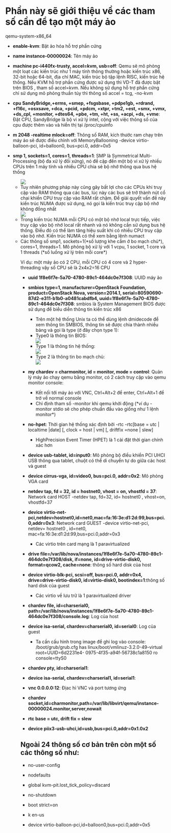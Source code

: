 # Phần này sẽ giới thiệu về các tham số cần để tạo một máy ảo



qemu-system-x86_64  

- **enable-kvm**: Bật ảo hóa hỗ trợ phần cứng

- **name instance-00000024**: Tên máy ảo

- **machine pc-i440fx-trusty, accel=kvm, usb=off**: Qemu sẽ mô phỏng một loạt các kiến trúc như 1 máy tính thông thường hoặc kiến trúc x86, 32-bit hoặc 64-bit, địa chỉ MAC, kiến trúc bộ tập lệnh RISC, kiến trúc hệ thống. Nếu KVM hỗ trợ phần cứng được sử dụng thì VD-T đã được bật trên BIOS , tham số accel=kvm. Nếu không sử dụng hỗ trợ phần cứng chỉ sử dụng mô phỏng thuần túy thì thông số accel = tcg, -no-kvm

- **cpu SandyBridge,+erms, +smep, +fsgsbase, +pdpe1gb, +rdrand, +f16c, +osxsave, +dca, +pcid, +pdcm, +xtpr, +tm2, +est, +smx, +vmx, +ds_cpl, +monitor, +dtes64, +pbe, +tm, +ht, +ss, +acpi, +ds, +vme**: Đặt CPU, SandyBridge là bộ vi xử lý intel, cộng với việc thông số của cpu được thêm vào và hiển thị tại /proc/cpuinfo

- **m 2048 -realtime mlock=off**: Thông số RAM, kích thước ram chạy trên máy ảo sẽ được điều chỉnh với MemoryBallooning -device virtio-balloon-pci, id=balloon0, bus=pci.0, addr=0x5

- **smp 1, sockets=1, cores=1, threads=1**: SMP là Symmetrical Multi-Processing (bộ đa xử lý đối xứng), nó đề cập đến một bộ vi xử lý nhiều CPUs trên 1 máy tính và nhiều CPU chia sẻ bộ nhớ thông qua bus hệ thống
<ul>
   <ul>
      
<img src="https://i.imgur.com/dfxsm3o.jpg">

<li>Tuy nhiên phương pháp này cũng gây bất lợi cho các CPUs khi truy cập vào RAM thông qua các bus, lúc này các bus sẽ trở thành nút cổ chai khiến CPU truy cập vào RAM rất chậm. Để giải quyết vấn đề này kiến trúc NUMA được sử dụng, nó gọi là kiến trúc truy cập bộ nhớ không đồng nhất</li>

<img src="https://i.imgur.com/EnPcFfo.jpg">

<li>Trong kiến trúc NUMA mỗi CPU có một bộ nhớ local trực tiếp, việc truy cập vào bộ nhớ local rất nhanh và nó không cần sử dụng bus hệ thống. Điều đó có thể làm tăng hiệu suất khi có nhiều CPU truy cập vào bộ nhớ. Kiến trúc NUMA có thể xem bằng lệnh numact</li>

<li>Các thông số smp1, sockets=1(*số lượng khe cắm ở bo mạch chủ*), cores=1, threads=1. Mô phỏng bộ xử lý với 1 vcpu, 1 socket, 1 core và 1 threads (*số luồng xử lý trên mỗi core*)</li>

Ví dụ: một máy ảo có 2 CPU, mỗi CPU có 4 core và 2 hyper-threading vậy số CPU sẽ là 2x4x2=16 CPU

- **uuid 1f8e6f7e-5a70-4780-89c1-464dc0e7f308**: UUID máy ảo

- **smbios type=1, manufacturer=OpenStack Foundation, product=OpenStack Nova, version=2014.1, serial=80590690-87d2-e311-b1b0-a0481cabdfb4, uuid=1f8e6f7e-5a70-4780-89c1-464dc0e7f308**: smbios là System Management BIOS được sử dụng để biểu diễn thông tin kiến trúc x86
<ul>
   <ul>
<li>Trên một hệ thống Unix ta có thể dùng lệnh dmidecode để xem thông tin SMBIOS, thông tin sẽ được chia thành nhiều bảng và gọi là type (ở đây chọn type 1):</li>

<li>Type0 là thông tin BIOS:</li>
<img src="https://i.imgur.com/qUJaAfp.jpg">

<li>Type 1 là thông tin hệ thống:</li>
<img src="https://i.imgur.com/3Yo2xDJ.jpg">

<li>Type 2 là thông tin bo mạch chủ:</li>
<img src="https://i.imgur.com/c3Op5VB.jpg">
</ul>
</ul>

- **my chardev = charmonitor, id = monitor, mode = control**: Quản lý máy ảo chạy qemu bằng monitor, có 2 cách truy cập vào qemu monitor console:
<ul>
  <ul>
    <li>Kết nối tới máy ảo với VNC, Ctrl+Alt+2 để enter, Ctrl+Alt+1 để trở về normal console</li>

   <li>Chỉ định tham số -monitor khi qemu khởi động (*ví dụ -monitor stdio sẽ cho  phép chuẩn đầu vào giống như 1 lệnh monitor*)</li>
  </ul>
</ul>

- **no-hpet**: Thời gian hệ thống xác định bởi -rtc -rtc[base = utc | localtime |date] [, clock = host | vm] [, driftfix =none | slew]
<ul>
  <ul>
     <li>HighPrecision Event Timer (HPET) là 1 cài đặt thời gian chính xác hơn</li>
  </ul>
</ul>

- **device usb-tablet, id=input0**: Mô phỏng bộ điều khiển PCI UHCI USB thông qua tablet, chuột có thể di chuyển tự do giữa các host và guest

- **device cirrus-vga, id=video0, bus=pci.0, addr=0x2**: Mô phỏng VGA card

- **netdev tap, fd = 32, id = hostnet0, vhost = on, vhostfd = 37**: Network card HOST -netdev tap, fd=32, id= hostnet0 , vhost=on, vhostfd=37

- **device virtio-net-pci,netdev=hostnet0,id=net0,mac=fa:16:3e:d1:2d:99,bus=pci.0,addr=0x3**: Network card GUEST  -device virtio-net-pci, netdev= hostnet0 , id=net0, mac=fa:16:3e:d1:2d:99,bus=pci.0,addr=0x3
<ul>
  <ul>
     <li>Các virtio trên card mạng là 1 paravirtualized</li>
   </ul>
   </ul>
   
     
- **drive file=/var/lib/nova/instances/1f8e6f7e-5a70-4780-89c1-464dc0e7f308/disk, if=none, id=drive-virtio-disk0, format=qcow2, cache=none**: thông số hard disk của host

- **device virtio-blk-pci, scsi=off, bus=pci.0, addr=0x4, drive=drive-virtio-disk0, id=virtio-disk0, bootindex=1**:thông số hard disk của guest
<ul>
  <ul>
     <li>Các virtio về lưu trữ là 1 paravirtualized driver</li>
   </ul>
   </ul>
     
- **chardev file, id=charserial0, path=/var/lib/nova/instances/1f8e6f7e-5a70-4780-89c1-464dc0e7f308/console.log**: Log của host

- **device isa-serial, chardev=charserial0, id=serial0**: Log của guest
<ul>
  <ul>
     <li>Ta cần cấu hình trong  image để ghi log vào console: /boot/grub/grub.cfg has linux/boot/vmlinuz-3.2.0-49-virtual root=UUID=6d2231e4-  0975-4f35-a94f-56738c1a8150 ro console=ttyS0</li>
   </ul>
   </ul>
     
- **chardev pty, id=charserial1**:

- **device isa-serial, chardev=charserial1, id=serial1**:

- **vnc 0.0.0.0:12**: Địac hỉ VNC và port tương ứng

- **chardev socket,id=charmonitor,path=/var/lib/libvirt/qemu/instance-00000024.monitor,server,nowait**

- **rtc base = utc, drift fix = slew**

- **device piix3-usb-uhci,id=usb,bus=pci.0,addr=0x1.0x2**

## Ngoài 24 thông số cơ bản trên còn một số các thông số như:

- no-user-config

- nodefaults

- global kvm-pit.lost_tick_policy=discard

- no-shutdown

- boot strict=on

- k en-us

- device virtio-balloon-pci,id=balloon0,bus=pci.0,addr=0x5

